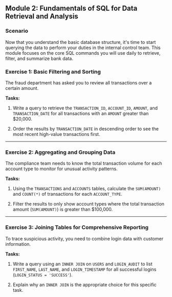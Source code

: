## Module 2: Fundamentals of SQL for Data Retrieval and Analysis

### Scenario

Now that you understand the basic database structure, it's time to start querying the data to perform your duties in the internal control team. This module focuses on the core SQL commands you will use daily to retrieve, filter, and summarize bank data.

### Exercise 1: Basic Filtering and Sorting

The fraud department has asked you to review all transactions over a certain amount.

**Tasks:**

1.  Write a query to retrieve the `TRANSACTION_ID`, `ACCOUNT_ID`, `AMOUNT`, and `TRANSACTION_DATE` for all transactions with an `AMOUNT` greater than $20,000.

2.  Order the results by `TRANSACTION_DATE` in descending order to see the most recent high-value transactions first.

-----

### Exercise 2: Aggregating and Grouping Data

The compliance team needs to know the total transaction volume for each account type to monitor for unusual activity patterns.

**Tasks:**

1.  Using the `TRANSACTIONS` and `ACCOUNTS` tables, calculate the `SUM(AMOUNT)` and `COUNT(*)` of transactions for each `ACCOUNT_TYPE`.

2.  Filter the results to only show account types where the total transaction amount (`SUM(AMOUNT)`) is greater than $100,000.

-----

### Exercise 3: Joining Tables for Comprehensive Reporting

To trace suspicious activity, you need to combine login data with customer information.

**Tasks:**

1.  Write a query using an `INNER JOIN` on `USERS` and `LOGIN_AUDIT` to list `FIRST_NAME`, `LAST_NAME`, and `LOGIN_TIMESTAMP` for all successful logins (`LOGIN_STATUS = 'SUCCESS'`).

2.  Explain why an `INNER JOIN` is the appropriate choice for this specific task.
